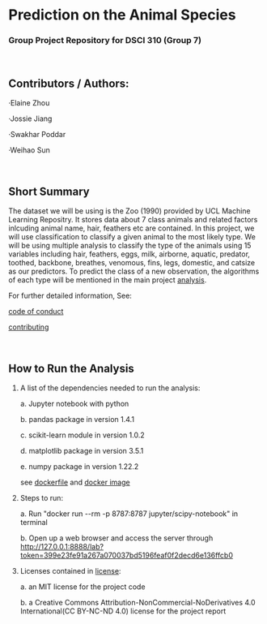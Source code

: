 # Prediction on the Animal Species
### Group Project Repository for DSCI 310 (Group 7)
<br>

## Contributors / Authors: 

·Elaine Zhou

·Jossie Jiang

·Swakhar Poddar

·Weihao Sun

<br>

## Short Summary
The dataset we will be using is the Zoo (1990) provided by UCL Machine Learning Repositry. It stores data about 7 class animals and related factors inlcuding animal name, hair, feathers etc are contained. In this project, we will use classification to classify a given animal to the most likely type. We will be using multiple analysis to classify the type of the animals using 15 variables including hair, feathers, eggs, milk, airborne, aquatic, predator, toothed, backbone, breathes, venomous, fins, legs, domestic, and catsize as our predictors. To predict the class of a new observation, the algorithms of each type will be mentioned in the main project [analysis](zoo_analysis.ipynb). 

For further detailed information, See:

[code of conduct](CODE_OF_CONDUCT.md)

[contributing](CONTRIBUTING.md)

<br>

## How to Run the Analysis
1. A list of the dependencies needed to run the analysis:
   
   a. Jupyter notebook with python
   
   b. pandas package in version 1.4.1
   
   c. scikit-learn module in version 1.0.2
   
   d. matplotlib package in version 3.5.1
   
   e. numpy package in version 1.22.2
   
   see [dockerfile](Dockerfile) and [docker image](https://hub.docker.com/repository/docker/sasiburi/dsci-310-group-7)
3. Steps to run: 
   
   a. Run "docker run --rm -p 8787:8787 jupyter/scipy-notebook" in terminal
   
   b. Open up a web browser and access the server through http://127.0.0.1:8888/lab?token=399e23fe91a267a070037bd5196feaf0f2decd6e136ffcb0
3. Licenses contained in [license](LICENSE.md):
   
   a. an MIT license for the project code 
   
   b. a Creative Commons Attribution-NonCommercial-NoDerivatives 4.0 International(CC BY-NC-ND 4.0) license for the project report

   





